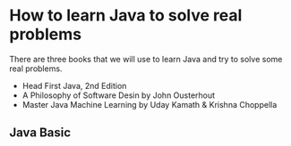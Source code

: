 # How to learn Java to solve real problems

There are three books that we will use to learn Java and try to solve some real problems.
  
  * Head First Java, 2nd Edition
  * A Philosophy of Software Desin by John Ousterhout
  * Master Java Machine Learning by Uday Kamath & Krishna Choppella

## Java Basic


